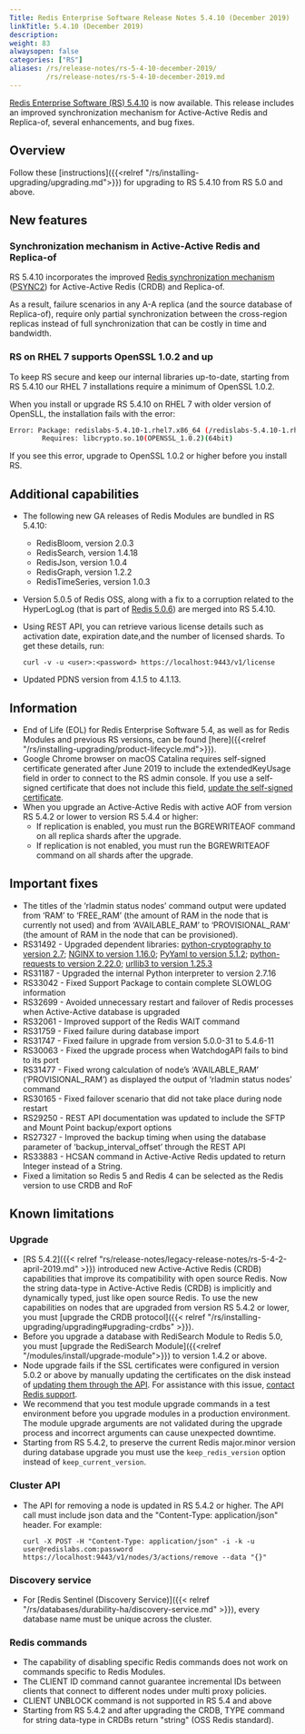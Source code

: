 ```yaml
---
Title: Redis Enterprise Software Release Notes 5.4.10 (December 2019)
linkTitle: 5.4.10 (December 2019)
description: 
weight: 83
alwaysopen: false
categories: ["RS"]
aliases: /rs/release-notes/rs-5-4-10-december-2019/
         /rs/release-notes/rs-5-4-10-december-2019.md
---
```


[Redis Enterprise Software (RS) 5.4.10](https://redislabs.com/redis-enterprise/software/downloads/#downloads) is now available.
This release includes an improved synchronization mechanism for Active-Active Redis and Replica-of, several enhancements, and bug fixes.

## Overview

Follow these [instructions]({{<relref "/rs/installing-upgrading/upgrading.md">}}) for upgrading to RS 5.4.10 from RS 5.0 and above.

## New features

### Synchronization mechanism in Active-Active Redis and Replica-of

RS 5.4.10 incorporates the improved [Redis synchronization mechanism](https://docs.redis.com/latest/rs/databases/active-active#syncer-process) ([PSYNC2](https://redis.io/topics/replication)) for Active-Active Redis (CRDB) and Replica-of.

As a result, failure scenarios in any A-A replica (and the source database of Replica-of), require only partial synchronization between the cross-region replicas instead of full synchronization that can be costly in time and bandwidth.

### RS on RHEL 7 supports OpenSSL 1.0.2 and up

To keep RS secure and keep our internal libraries up-to-date, starting from RS 5.4.10 our RHEL 7 installations require a minimum of OpenSSL 1.0.2.

When you install or upgrade RS 5.4.10 on RHEL 7 with older version of OpenSLL, the installation fails with the error:

```sh
Error: Package: redislabs-5.4.10-1.rhel7.x86_64 (/redislabs-5.4.10-1.rhel7.x86_64)
        Requires: libcrypto.so.10(OPENSSL_1.0.2)(64bit)
```

If you see this error, upgrade to OpenSSL 1.0.2 or higher before you install RS.

## Additional capabilities

- The following new GA releases of Redis Modules are bundled in RS 5.4.10:
    - RedisBloom, version 2.0.3
    - RedisSearch, version 1.4.18
    - RedisJson, version 1.0.4
    - RedisGraph, version 1.2.2
    - RedisTimeSeries, version 1.0.3
- Version 5.0.5 of Redis OSS, along with a fix to a corruption related to the HyperLogLog (that is part of [Redis 5.0.6](https://raw.githubusercontent.com/antirez/redis/5.0/00-RELEASENOTES)) are merged into RS 5.4.10.
- Using REST API, you can retrieve various license details such as activation date, expiration date,and the number of licensed shards. To get these details, run:

    `curl -v -u <user>:<password> https://localhost:9443/v1/license`

- Updated PDNS version from 4.1.5 to 4.1.13.

## Information

- End of Life (EOL) for Redis Enterprise Software 5.4, as well as for Redis Modules and previous RS versions, can be found [here]({{<relref "/rs/installing-upgrading/product-lifecycle.md">}}).
- Google Chrome browser on macOS Catalina requires self-signed certificate generated after June 2019 to include the extendedKeyUsage field in order to connect to the RS admin console.
    If you use a self-signed certificate that does not include this field, [update the self-signed certificate](https://docs.redis.com/latest/rs/administering/cluster-operations/updating-certificates).
- When you upgrade an Active-Active Redis with active AOF from version RS 5.4.2 or lower to version RS 5.4.4 or higher:
    - If replication is enabled, you must run the BGREWRITEAOF command on all replica shards after the upgrade.
    - If replication is not enabled, you must run the BGREWRITEAOF command on all shards after the upgrade.

## Important fixes

- The titles of the ‘rladmin status nodes’ command output were updated from ‘RAM’ to ‘FREE_RAM’ (the amount of RAM in the node that is currently not used) and from ‘AVAILABLE_RAM’ to ‘PROVISIONAL_RAM’ (the amount of RAM in the node that can be provisioned).
- RS31492 - Upgraded dependent libraries: [python-cryptography to version 2.7](https://github.com/redislabsdev/Redis-Enterprise/pull/4209/commits/3b5a408696b91a0b545f670ce35bb920d5a4beb4); [NGINX to version 1.16.0](https://github.com/redislabsdev/Redis-Enterprise/pull/4209/commits/4ab171d4467bd91c6b38cec81da3c52a6113a787); [PyYaml to version 5.1.2](https://github.com/redislabsdev/Redis-Enterprise/pull/4209/commits/11e814ae0d14c85b248bc7451edbbbcb71f3858f); [python-requests to version 2.22.0](https://github.com/redislabsdev/Redis-Enterprise/pull/4209/commits/0e2ab74b4e2b2dc9872a86fbdb5593f5354eb103); [urllib3 to version 1.25.3](https://github.com/redislabsdev/Redis-Enterprise/pull/4209/commits/038e44163d7dc1fed4e3b67cb252a84583c2f44a)
- RS31187 - Upgraded the internal Python interpreter to version 2.7.16
- RS33042 - Fixed Support Package to contain complete SLOWLOG information
- RS32699 - Avoided unnecessary restart and failover of Redis processes when Active-Active database is upgraded
- RS32061 - Improved support of the Redis WAIT command
- RS31759 - Fixed failure during database import
- RS31747 - Fixed failure in upgrade from version 5.0.0-31 to 5.4.6-11
- RS30063 - Fixed the upgrade process when WatchdogAPI fails to bind to its port
- RS31477 - Fixed wrong calculation of node’s ‘AVAILABLE_RAM’ (‘PROVISIONAL_RAM’) as displayed the output of ‘rladmin status nodes’ command
- RS30165 - Fixed failover scenario that did not take place during node restart
- RS29250 - REST API documentation was updated to include the SFTP and Mount Point backup/export options
- RS27327 - Improved the backup timing when using the database parameter of ‘backup_interval_offset’ through the REST API
- RS33883 - HCSAN command in Active-Active Redis updated to return Integer instead of a String.
- Fixed a limitation so Redis 5 and Redis 4 can be selected as the Redis version to use CRDB and RoF

## Known limitations

### Upgrade

- [RS 5.4.2]({{< relref "rs/release-notes/legacy-release-notes/rs-5-4-2-april-2019.md" >}}) introduced new Active-Active Redis (CRDB) capabilities
    that improve its compatibility with open source Redis.
    Now the string data-type in Active-Active Redis (CRDB) is implicitly and dynamically typed, just like open source Redis.
    To use the new capabilities on nodes that are upgraded from version RS 5.4.2 or lower,
    you must [upgrade the CRDB protocol]({{< relref "/rs/installing-upgrading/upgrading#upgrading-crdbs" >}}).
- Before you upgrade a database with RediSearch Module to Redis 5.0,
    you must [upgrade the RediSearch Module]({{<relref "/modules/install/upgrade-module">}}) to version 1.4.2 or above.
- Node upgrade fails if the SSL certificates were configured in version 5.0.2 or above
    by manually updating the certificates on the disk instead of [updating them through the API](https://docs.redis.com/latest/rs/administering/cluster-operations/updating-certificates).
    For assistance with this issue, [contact Redis support](https://redislabs.com/company/support/).
- We recommend that you test module upgrade commands in a test environment before you upgrade modules in a production environment.
    The module upgrade arguments are not validated during the upgrade process and incorrect arguments can cause unexpected downtime.
- Starting from RS 5.4.2, to preserve the current Redis major.minor version during database upgrade you must use the `keep_redis_version` option instead of `keep_current_version`.

### Cluster API

- The API for removing a node is updated in RS 5.4.2 or higher. The API call must include json data and the "Content-Type: application/json" header. For example:

    `curl -X POST -H "Content-Type: application/json" -i -k -u user@redislabs.com:password https://localhost:9443/v1/nodes/3/actions/remove --data "{}"`

### Discovery service

- For [Redis Sentinel (Discovery Service)]({{< relref "/rs/databases/durability-ha/discovery-service.md" >}}), every database name must be unique across the cluster.

### Redis commands

- The capability of disabling specific Redis commands does not work on commands specific to Redis Modules.
- The CLIENT ID command cannot guarantee incremental IDs between clients that connect to different nodes under multi proxy policies.
- CLIENT UNBLOCK command is not supported in RS 5.4 and above
- Starting from RS 5.4.2 and after upgrading the CRDB, TYPE command for string data-type in CRDBs return "string" (OSS Redis standard).
